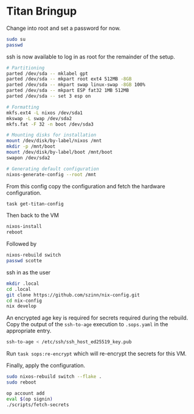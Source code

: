 # Titan Bringup

Change into root and set a password for now.

```sh
sudo su
passwd
```

ssh is now available to log in as root for the remainder of the setup.

```sh
# Partitioning
parted /dev/sda -- mklabel gpt
parted /dev/sda -- mkpart root ext4 512MB -8GB
parted /dev/sda -- mkpart swap linux-swap -8GB 100%
parted /dev/sda -- mkpart ESP fat32 1MB 512MB
parted /dev/sda -- set 3 esp on

# Formatting
mkfs.ext4 -L nixos /dev/sda1
mkswap -L swap /dev/sda2
mkfs.fat -F 32 -n boot /dev/sda3

# Mounting disks for installation
mount /dev/disk/by-label/nixos /mnt
mkdir -p /mnt/boot
mount /dev/disk/by-label/boot /mnt/boot
swapon /dev/sda2

# Generating default configuration
nixos-generate-config --root /mnt
```
From this config copy the configuration and fetch the hardware configuration.

```sh
task get-titan-config
```

Then back to the VM

```sh
nixos-install
reboot
```

Followed by

```sh
nixos-rebuild switch
passwd scotte
```

ssh in as the user

```sh
mkdir .local
cd .local
git clone https://github.com/szinn/nix-config.git
cd nix-config
nix develop
```

An encrypted age key is required for secrets required during the rebuild.
Copy the output of the `ssh-to-age` execution to `.sops.yaml` in the appropriate entry.

```sh
ssh-to-age < /etc/ssh/ssh_host_ed25519_key.pub
```

Run `task sops:re-encrypt` which will re-encrypt the secrets for this VM.

Finally, apply the configuration.

```sh
sudo nixos-rebuild switch --flake .
sudo reboot
```



```sh
op account add
eval $(op signin)
./scripts/fetch-secrets
```
